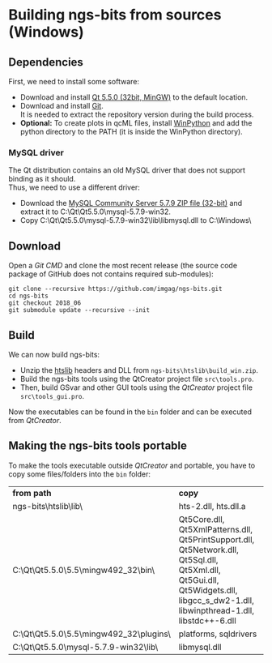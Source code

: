 
# Building ngs-bits from sources (Windows)

## Dependencies

First, we need to install some software:

* Download and install [Qt 5.5.0 (32bit, MinGW)](http://download.qt.io/archive/qt/5.5/5.5.0/) to the default location.
* Download and install [Git](https://git-scm.com/download/win).  
  It is needed to extract the repository version during the build process.  
* **Optional:** To create plots in qcML files, install [WinPython](http://winpython.github.io/) and add the python directory to the PATH (it is inside the WinPython directory).

### MySQL driver

The Qt distribution contains an old MySQL driver that does not support binding as it should.  
Thus, we need to use a different driver:

* Download the [MySQL Community Server 5.7.9 ZIP file (32-bit)](http://downloads.mysql.com/archives/community/) and extract it to C:\Qt\Qt5.5.0\mysql-5.7.9-win32\.  
* Copy C:\Qt\Qt5.5.0\mysql-5.7.9-win32\lib\libmysql.dll to C:\Windows\

## Download

Open a *Git CMD* and clone the most recent release (the source code package of GitHub does not contains required sub-modules):

    git clone --recursive https://github.com/imgag/ngs-bits.git
	cd ngs-bits
	git checkout 2018_06
	git submodule update --recursive --init

## Build

We can now build ngs-bits:

* Unzip the [htslib](https://github.com/samtools/htslib) headers and DLL from `ngs-bits\htslib\build_win.zip`.
* Build the ngs-bits tools using the QtCreator project file `src\tools.pro`.  
* Then, build GSvar and other GUI tools using the *QtCreator* project file `src\tools_gui.pro`.


Now the executables can be found in the `bin` folder and can be executed from *QtCreator*.

## Making the ngs-bits tools portable

To make the tools executable outside *QtCreator* and portable, you have to copy some files/folders into the `bin` folder:

<table>
	<tr>
		<td><b>from path</b></td>
		<td><b>copy</b></td>
	</tr>
	<tr>
		<td>ngs-bits\htslib\lib\</td>
		<td>hts-2.dll, hts.dll.a</td>
	</tr>
	<tr>
		<td>C:\Qt\Qt5.5.0\5.5\mingw492_32\bin\</td>
		<td>Qt5Core.dll, Qt5XmlPatterns.dll, Qt5PrintSupport.dll, Qt5Network.dll, Qt5Sql.dll, Qt5Xml.dll, Qt5Gui.dll, Qt5Widgets.dll, libgcc_s_dw2-1.dll, libwinpthread-1.dll, libstdc++-6.dll</td>
	</tr>
	<tr>
		<td>C:\Qt\Qt5.5.0\5.5\mingw492_32\plugins\</td>
		<td>platforms, sqldrivers</td>
	</tr>
	<tr>
		<td>C:\Qt\Qt5.5.0\mysql-5.7.9-win32\lib\</td>
		<td>libmysql.dll</td>
	</tr>
</table>

